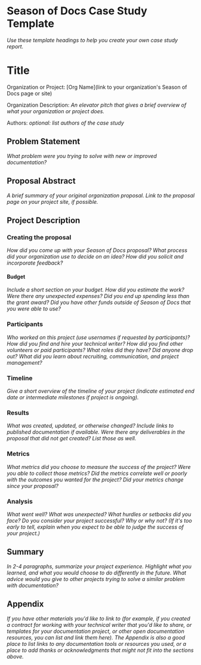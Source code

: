 # Season of Docs Case Study Template

_Use these template headings to help you create your own case study report._

# Title
Organization or Project: [Org Name](link to your organization's Season of Docs page or site)

Organization Description: _An elevator pitch that gives a brief overview of what your organization or project does._

Authors: _optional: list authors of the case study_

## Problem Statement
_What problem were you trying to solve with new or improved documentation?_

## Proposal Abstract
_A brief summary of your original organization proposal. Link to the proposal page on your project site, if possible._

## Project Description

### Creating the proposal
_How did you come up with your Season of Docs proposal? What process did your organization use to decide on an idea? How did you solicit and incorporate feedback?_ 

#### Budget
_Include a short section on your budget. How did you estimate the work? Were there any unexpected expenses? Did you end up spending less than the grant award? Did you have other funds outside of Season of Docs that you were able to use?_

### Participants
_Who worked on this project (use usernames if requested by participants)? How did you find and hire your technical writer? How did you find other volunteers or paid participants? What roles did they have? Did anyone drop out? What did you learn about recruiting, communication, and project management?_

### Timeline
_Give a short overview of the timeline of your project (indicate estimated end date or intermediate milestones if project is ongoing)._

### Results
_What was created, updated, or otherwise changed? Include links to published documentation if available. Were there any deliverables in the proposal that did not get created? List those as well._

### Metrics
_What metrics did you choose to measure the success of the project? Were you able to collect those metrics? Did the metrics correlate well or poorly with the outcomes you wanted for the project? Did your metrics change since your proposal?_

### Analysis
_What went well? What was unexpected? What hurdles or setbacks did you face? Do you consider your project successful? Why or why not? (If it's too early to tell, explain when you expect to be able to judge the success of your project.)_

## Summary
_In 2-4 paragraphs, summarize your project experience. Highlight what you learned, and what you would choose to do differently in the future. What advice would you give to other projects trying to solve a similar problem with documentation?_

## Appendix
_If you have other materials you'd like to link to (for example, if you created a contract for working with your technical writer that you'd like to share, or templates for your documentation project, or other open documentation resources, you can list and link them here). The Appendix is also a good place to list links to any documentation tools or resources you used, or a place to add thanks or acknowledgments that might not fit into the sections above._